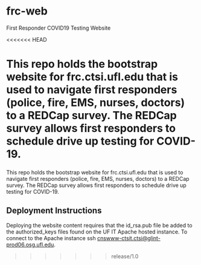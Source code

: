 # frc-web
First Responder COVID19 Testing Website

<<<<<<< HEAD
##
This repo holds the bootstrap website for frc.ctsi.ufl.edu that is used to navigate first responders (police, fire, EMS, nurses, doctors) to a REDCap survey. The REDCap survey allows first responders to schedule drive up testing for COVID-19. 
=======
###

This repo holds the bootstrap website for frc.ctsi.ufl.edu that is used to navigate first responders (police, fire, EMS, nurses, doctors) to a REDCap survey. The REDCap survey allows first responders to schedule drive up testing for COVID-19.

## Deployment Instructions

Deploying the website content requires that the id_rsa.pub file be added to the authorized_keys files found on the UF IT Apache hosted instance. To connect to the Apache instance ssh cnswww-ctsit.ctsi@glint-prod06.osg.ufl.edu.
>>>>>>> release/1.0
